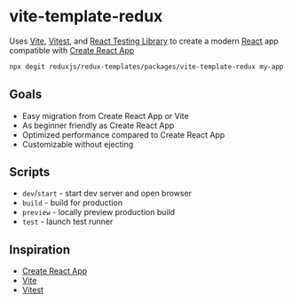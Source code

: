 # vite-template-redux

Uses [Vite](https://vitejs.dev/), [Vitest](https://vitest.dev/), and [React Testing Library](https://github.com/testing-library/react-testing-library) to create a modern [React](https://react.dev/) app compatible with [Create React App](https://create-react-app.dev/)

```sh
npx degit reduxjs/redux-templates/packages/vite-template-redux my-app
```

## Goals

-   Easy migration from Create React App or Vite
-   As beginner friendly as Create React App
-   Optimized performance compared to Create React App
-   Customizable without ejecting

## Scripts

-   `dev`/`start` - start dev server and open browser
-   `build` - build for production
-   `preview` - locally preview production build
-   `test` - launch test runner

## Inspiration

-   [Create React App](https://github.com/facebook/create-react-app/tree/main/packages/cra-template)
-   [Vite](https://github.com/vitejs/vite/tree/main/packages/create-vite/template-react)
-   [Vitest](https://github.com/vitest-dev/vitest/tree/main/examples/react-testing-lib)
